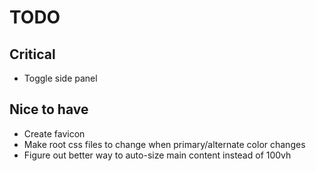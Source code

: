 # TODO

## Critical

- Toggle side panel

## Nice to have

- Create favicon
- Make root css files to change when primary/alternate color changes
- Figure out better way to auto-size main content instead of 100vh
